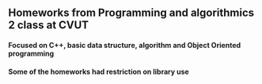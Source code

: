 ## Homeworks from Programming and algorithmics 2 class at CVUT
#### Focused on C++, basic data structure, algorithm and Object Oriented programming
#### Some of the homeworks had restriction on library use
